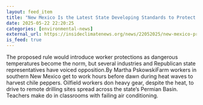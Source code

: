 ```yaml
---
layout: feed_item
title: "New Mexico Is the Latest State Developing Standards to Protect Workers in Extreme Heat"
date: 2025-05-22 22:20:25
categories: [environmental-news]
external_url: https://insideclimatenews.org/news/22052025/new-mexico-proposes-extreme-heat-standards-to-protect-workers/
is_feed: true
---
```


The proposed rule would introduce worker protections as dangerous temperatures become the norm, but several industries and Republican state representatives have voiced opposition.By Martha PskowskiFarm workers in southern New Mexico get to work hours before dawn during heat waves to harvest chile peppers. Oilfield workers don heavy gear, despite the heat, to drive to remote drilling sites spread across the state’s Permian Basin. Teachers make do in classrooms with failing air conditioning.

